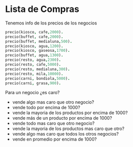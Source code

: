 # Lista de Compras

Tenemos info de los precios de los negocios

```prolog
precio(kiosco, cafe,2000).
precio(buffet, cafe,2000).
precio(buffet, medialuna,500).
precio(kiosco, agua,1200).
precio(kiosco, gaseosa,1700).
precio(buffet, agua,1300).
precio(resto, agua,2300).
precio(resto, cafe,5000).
precio(resto, medialuna,300).
precio(resto, mila,10000).
precio(carni, bondiola,5000).
precio(carni, grasa,900).
```

Para un negocio ¿es caro?

- vende algo mas caro que otro negocio?
- vende todo por encima de 1000?
- vende la mayoria de los productos por encima de 1000?
- vende más de un producto por encima de 1000?
- vende todo mas caro que otro negocio?
- vende la mayoria de los productos mas caro que otro?
- vende algo mas caro que todos los otros negocios?
- vende en promedio por encima de 1000?
